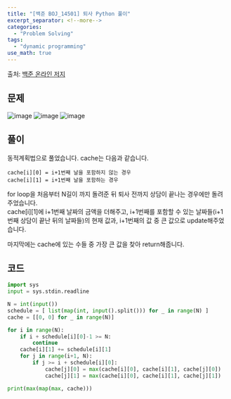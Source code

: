 ```yaml
---
title: "[백준 BOJ_14501] 퇴사 Python 풀이"
excerpt_separator: <!--more-->
categories:
  - "Problem Solving"
tags:
  - "dynamic programming"
use_math: true
---
```


출처: [백준 온라인 저지](https://www.acmicpc.net/problem/14501)

## 문제

![image](https://user-images.githubusercontent.com/59808674/164989915-fe140f0c-0520-40a5-9aa7-8fe6a4e8f69e.png)
![image](https://user-images.githubusercontent.com/59808674/164989928-d4dd0371-b532-4b5d-a041-023f8991d5b2.png)
![image](https://user-images.githubusercontent.com/59808674/164989948-fceffadb-8cc2-424b-8f14-df88f34cd48e.png)

## 풀이

동적계획법으로 풀었습니다.
cache는 다음과 같습니다.

```
cache[i][0] = i+1번째 날을 포함하지 않는 경우
cache[i][1] = i+1번째 날을 포함하는 경우
```

for loop을 처음부터 N길이 까지 돌려준 뒤 퇴사 전까지 상담이 끝나는 경우에만 돌려주었습니다.  
cache\[i]\[1]에 i+1번째 날짜의 금액을 더해주고, i+1번째를 포함할 수 있는 날짜들(i+1번째 상담이 끝난 뒤의 날짜들)의 현재 값과, i+1번째의 값 중 큰 값으로 update해주었습니다.

마지막에는 cache에 있는 수들 중 가장 큰 값을 찾아 return해줍니다.

## 코드

```python
import sys
input = sys.stdin.readline

N = int(input())
schedule = [ list(map(int, input().split())) for _ in range(N) ]
cache = [[0, 0] for _ in range(N)]

for i in range(N):
    if i + schedule[i][0]-1 >= N:
        continue
    cache[i][1] += schedule[i][1]
    for j in range(i+1, N):
        if j >= i + schedule[i][0]:
            cache[j][0] = max(cache[i][0], cache[i][1], cache[j][0])
            cache[j][1] = max(cache[i][0], cache[i][1], cache[j][1])

print(max(map(max, cache)))

```
